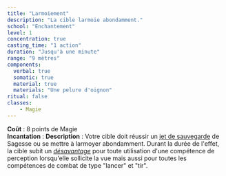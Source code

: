 ```yaml
---
title: "Larmoiement"
description: "La cible larmoie abondamment."
school: "Enchantement"
level: 1
concentration: true
casting_time: "1 action"
duration: "Jusqu'à une minute"
range: "9 mètres"
components:
  verbal: true
  somatic: true
  material: true
  materials: "Une pelure d'oignon"
ritual: false
classes:
    - Magie  
---
```

**Coût** : 8 points de Magie  
**Incantation** : 
**Description** : Votre cible doit réussir un [jet de sauvegarde](/utiliser-les-caracteristiques/#jets-de-sauvegarde) de Sagesse ou se mettre à larmoyer abondamment.
Durant la durée de l'effet, la cible subit un [_désavantage_](/utiliser-les-caracteristiques/#avantage-et-desavantage) pour toute utilisation d'une compétence de perception lorsqu'elle sollicite la vue mais aussi pour toutes les compétences de combat de type "lancer" et "tir".  
